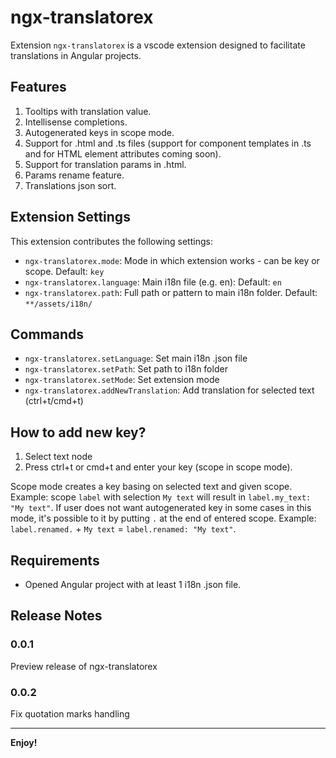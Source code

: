 # ngx-translatorex

Extension `ngx-translatorex` is a vscode extension designed to facilitate translations in Angular projects.

## Features

1. Tooltips with translation value.
2. Intellisense completions.
3. Autogenerated keys in scope mode.
4. Support for .html and .ts files (support for component templates in .ts and for HTML element attributes coming soon).
5. Support for translation params in .html.
6. Params rename feature.
7. Translations json sort.

## Extension Settings

This extension contributes the following settings:

* `ngx-translatorex.mode`: Mode in which extension works - can be key or scope. Default: `key`
* `ngx-translatorex.language`: Main i18n file (e.g. en): Default: `en`
* `ngx-translatorex.path`: Full path or pattern to main i18n folder. Default: `**/assets/i18n/`

## Commands

* `ngx-translatorex.setLanguage`: Set main i18n .json file
* `ngx-translatorex.setPath`: Set path to i18n folder
* `ngx-translatorex.setMode`: Set extension mode
* `ngx-translatorex.addNewTranslation`: Add translation for selected text (ctrl+t/cmd+t)

## How to add new key?

1. Select text node
2. Press ctrl+t or cmd+t and enter your key (scope in scope mode).

Scope mode creates a key basing on selected text and given scope. Example: scope `label` with selection `My text` will result in `label.my_text: "My text"`. If user does not want autogenerated key in some cases in this mode, it's possible to it by putting `.` at the end of entered scope. Example: `label.renamed.` + `My text` = `label.renamed: "My text"`.


## Requirements

* Opened Angular project with at least 1 i18n .json file.

## Release Notes

### 0.0.1

Preview release of ngx-translatorex

### 0.0.2

Fix quotation marks handling



-----------------------------------------------------------------------------------------------------------

**Enjoy!**

